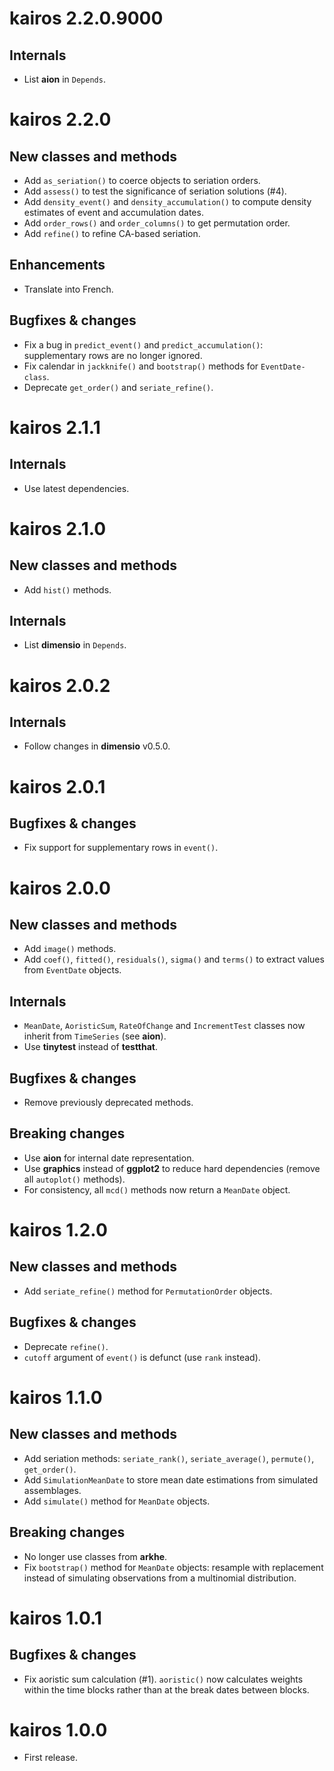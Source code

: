 # kairos 2.2.0.9000
## Internals
* List **aion** in `Depends`.

# kairos 2.2.0
## New classes and methods
* Add `as_seriation()` to coerce objects to seriation orders.
* Add `assess()` to test the significance of seriation solutions (#4).
* Add `density_event()` and `density_accumulation()` to compute density estimates of event and accumulation dates.
* Add `order_rows()` and `order_columns()` to get permutation order.
* Add `refine()` to refine CA-based seriation.

## Enhancements
* Translate into French.

## Bugfixes & changes
* Fix a bug in `predict_event()` and `predict_accumulation()`: supplementary rows are no longer ignored.
* Fix calendar in `jackknife()` and `bootstrap()` methods for `EventDate-class`.
* Deprecate `get_order()` and `seriate_refine()`.

# kairos 2.1.1
## Internals
* Use latest dependencies.

# kairos 2.1.0
## New classes and methods
* Add `hist()` methods.

## Internals
* List **dimensio** in `Depends`.

# kairos 2.0.2
## Internals
* Follow changes in **dimensio** v0.5.0.

# kairos 2.0.1
## Bugfixes & changes
* Fix support for supplementary rows in `event()`.

# kairos 2.0.0
## New classes and methods
* Add `image()` methods.
* Add `coef()`, `fitted()`, `residuals()`, `sigma()` and `terms()` to extract values from `EventDate` objects.

## Internals
* `MeanDate`, `AoristicSum`, `RateOfChange` and `IncrementTest` classes now inherit from `TimeSeries` (see **aion**).
* Use **tinytest** instead of **testthat**.

## Bugfixes & changes
* Remove previously deprecated methods.

## Breaking changes
* Use **aion** for internal date representation.
* Use **graphics** instead of **ggplot2** to reduce hard dependencies (remove all `autoplot()` methods).
* For consistency, all `mcd()` methods now return a `MeanDate` object.

# kairos 1.2.0
## New classes and methods
* Add `seriate_refine()` method for `PermutationOrder` objects.

## Bugfixes & changes
* Deprecate `refine()`.
* `cutoff` argument of `event()` is defunct (use `rank` instead).

# kairos 1.1.0
## New classes and methods
* Add seriation methods: `seriate_rank()`, `seriate_average()`, `permute()`, `get_order()`.
* Add `SimulationMeanDate` to store mean date estimations from simulated assemblages.
* Add `simulate()` method for `MeanDate` objects.

## Breaking changes
* No longer use classes from **arkhe**.
* Fix `bootstrap()` method for `MeanDate` objects: resample with replacement instead of simulating observations from a multinomial distribution.

# kairos 1.0.1
## Bugfixes & changes
* Fix aoristic sum calculation (#1). `aoristic()` now calculates weights within the time blocks rather than at the break dates between blocks.

# kairos 1.0.0
* First release.
